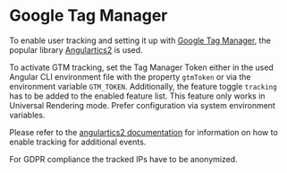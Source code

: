<!--
kb_guide
kb_pwa
kb_everyone
kb_sync_latest_only
-->

# Google Tag Manager

To enable user tracking and setting it up with [Google Tag Manager](https://github.com/angulartics/angulartics2/tree/master/src/lib/providers/gtm), the popular library [Angulartics2](https://angulartics.github.io/angulartics2/) is used.

To activate GTM tracking, set the Tag Manager Token either in the used Angular CLI environment file with the property `gtmToken` or via the environment variable `GTM_TOKEN`.
Additionally, the feature toggle `tracking` has to be added to the enabled feature list.
This feature only works in Universal Rendering mode.
Prefer configuration via system environment variables.

Please refer to the [angulartics2 documentation](https://github.com/angulartics/angulartics2#usage) for information on how to enable tracking for additional events.

For GDPR compliance the tracked IPs have to be anonymized.
